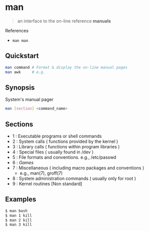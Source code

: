 # man

> an interface to the on-line reference **manuals**

References

- `man man`

## Quickstart

```bash
man command # Format & display the on-line manual pages
man awk     # e.g.
```

## Synopsis

System's manual pager

```bash
man [section] <command_name>
```

## Sections

- 1 : Executable programs or shell commands
- 2 : System calls ( functions provided by the kernel )
- 3 : Library calls ( functions within program libraries )
- 4 : Special files ( usually found in /dev )
- 5 : File formats and conventions. e.g., /etc/passwd
- 6 : _Games_
- 7 : Miscellaneous ( including macro packages and conventions )
    - e.g., man(7), groff(7)
- 8 : System administration commands ( usually only for root )
- 9 : Kernel routines [Non standard]

## Examples

```bash
$ man bash
$ man 1 kill
$ man 2 kill
$ man 3 kill
```